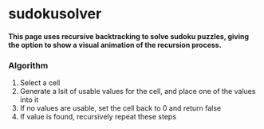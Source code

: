 # sudokusolver

#### This page uses recursive backtracking to solve sudoku puzzles, giving the option to show a visual animation of the recursion process.

### Algorithm
1. Select a cell
2. Generate a lsit of usable values for the cell, and place one of the values into it
3. If no values are usable, set the cell back to 0 and return false
4. If value is found, recursively repeat these steps
